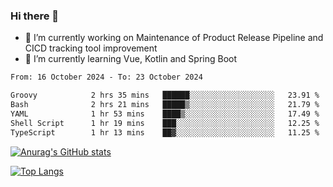 ### Hi there 👋

- 🔭 I’m currently working on Maintenance of Product Release Pipeline and CICD tracking tool improvement
- 🌱 I’m currently learning Vue, Kotlin and Spring Boot

<!--START_SECTION:waka-->

```txt
From: 16 October 2024 - To: 23 October 2024

Groovy            2 hrs 35 mins   ██████░░░░░░░░░░░░░░░░░░░   23.91 %
Bash              2 hrs 21 mins   █████▒░░░░░░░░░░░░░░░░░░░   21.79 %
YAML              1 hr 53 mins    ████▒░░░░░░░░░░░░░░░░░░░░   17.49 %
Shell Script      1 hr 19 mins    ███░░░░░░░░░░░░░░░░░░░░░░   12.25 %
TypeScript        1 hr 13 mins    ██▓░░░░░░░░░░░░░░░░░░░░░░   11.25 %
```

<!--END_SECTION:waka-->

[![Anurag's GitHub stats](https://github-readme-stats.vercel.app/api?username=yunhao981&show_icons=true&theme=solarized-dark)](https://github.com/anuraghazra/github-readme-stats)

[![Top Langs](https://github-readme-stats.vercel.app/api/top-langs/?username=yunhao981&theme=solarized-dark&layout=compact)](https://github.com/anuraghazra/github-readme-stats)

<!--
**yunhao981/yunhao981** is a ✨ _special_ ✨ repository because its `README.md` (this file) appears on your GitHub profile.

Here are some ideas to get you started:

- 🔭 I’m currently working on Maintenance of Release Pipeline and CICD tracking tool improvement
- 🌱 I’m currently learning Vue, Kotlin and Spring Boot
- 👯 I’m looking to collaborate on ...
- 🤔 I’m looking for help with ...
- 💬 Ask me about ...
- 📫 How to reach me: ...
- 😄 Pronouns: ...
- ⚡ Fun fact: ...
-->


